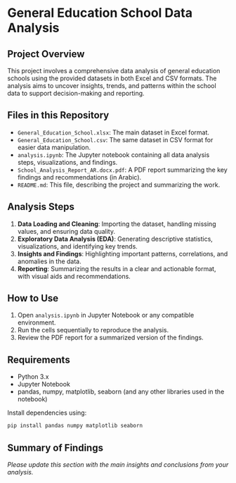 # General Education School Data Analysis

## Project Overview

This project involves a comprehensive data analysis of general education schools using the provided datasets in both Excel and CSV formats. The analysis aims to uncover insights, trends, and patterns within the school data to support decision-making and reporting.

## Files in this Repository

- `General_Education_School.xlsx`: The main dataset in Excel format.
- `General_Education_School.csv`: The same dataset in CSV format for easier data manipulation.
- `analysis.ipynb`: The Jupyter notebook containing all data analysis steps, visualizations, and findings.
- `School_Analysis_Report_AR.docx.pdf`: A PDF report summarizing the key findings and recommendations (in Arabic).
- `README.md`: This file, describing the project and summarizing the work.

## Analysis Steps

1. **Data Loading and Cleaning**: Importing the dataset, handling missing values, and ensuring data quality.
2. **Exploratory Data Analysis (EDA)**: Generating descriptive statistics, visualizations, and identifying key trends.
3. **Insights and Findings**: Highlighting important patterns, correlations, and anomalies in the data.
4. **Reporting**: Summarizing the results in a clear and actionable format, with visual aids and recommendations.

## How to Use

1. Open `analysis.ipynb` in Jupyter Notebook or any compatible environment.
2. Run the cells sequentially to reproduce the analysis.
3. Review the PDF report for a summarized version of the findings.

## Requirements

- Python 3.x
- Jupyter Notebook
- pandas, numpy, matplotlib, seaborn (and any other libraries used in the notebook)

Install dependencies using:
```bash
pip install pandas numpy matplotlib seaborn
```

## Summary of Findings

*Please update this section with the main insights and conclusions from your analysis.*
